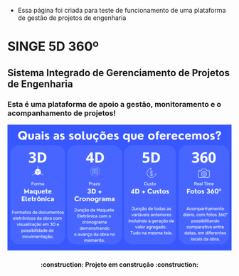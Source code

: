 - Essa página foi criada para teste de funcionamento de uma plataforma de gestão de projetos de engenharia
# SINGE 5D 360º
## Sistema Integrado de Gerenciamento de Projetos de Engenharia
### Esta é uma plataforma de apoio a gestão, monitoramento e o acompanhamento de projetos!

<img src="Solucoes.png" >

<h4 align="center"> 
    :construction:  Projeto em construção  :construction:
</h4>
